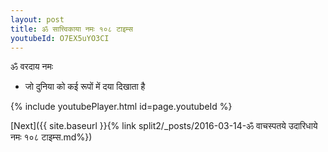 ```yaml
---
layout: post
title: ॐ सात्त्विकाया नमः १०८ टाइम्स
youtubeId: O7EX5uYO3CI
---
```

 
 
 ॐ वरदाय नमः  
 
 -  जो दुनिया को कई रूपों में दया दिखाता है 
 
  
 
  
 
 
 
 
 
 


{% include youtubePlayer.html id=page.youtubeId %}
 
[Next]({{ site.baseurl }}{% link  split2/_posts/2016-03-14-ॐ वाचस्पतये उदारिधाये नमः १०८ टाइम्स.md%})
 
